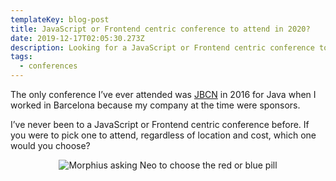 ```yaml
---
templateKey: blog-post
title: JavaScript or Frontend centric conference to attend in 2020?
date: 2019-12-17T02:05:30.273Z
description: Looking for a JavaScript or Frontend centric conference to attend in 2020.
tags:
  - conferences
---
```

The only conference I’ve ever attended was [JBCN](https://www.jbcnconf.com/2016/) in 2016 for Java when I worked in Barcelona because my company at the time were sponsors.‪

I’ve never been to a JavaScript or Frontend centric conference before. If you were to pick one to attend, regardless of location and cost, which one would you choose?‬

<center>

![Morphius asking Neo to choose the red or blue pill](https://media.giphy.com/media/OvDTq5V3EepBS/giphy.gif)
</center>
